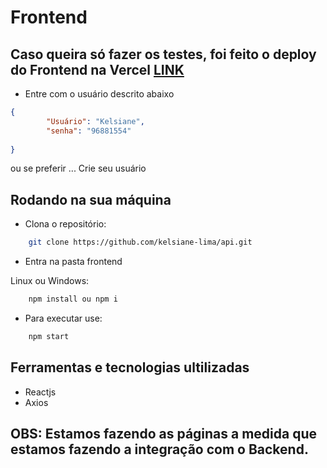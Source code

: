 # Frontend

## Caso queira só fazer os testes, foi feito o deploy do Frontend na Vercel [LINK](https://api-dw-azvd4ciy8.vercel.app/)

* Entre com o usuário descrito abaixo

```json
{ 
        "Usuário": "Kelsiane",
        "senha": "96881554"
	
}
```
ou se preferir ... Crie seu usuário

## Rodando na sua máquina 

* Clona o repositório:

```sh
    git clone https://github.com/kelsiane-lima/api.git
```
* Entra na pasta frontend

Linux ou Windows:

```sh
    npm install ou npm i
```
- Para executar use:

```sh
    npm start
```

## Ferramentas e tecnologias ultilizadas

* Reactjs
* Axios
## OBS: Estamos fazendo as páginas a medida que estamos fazendo a integração com o Backend.
